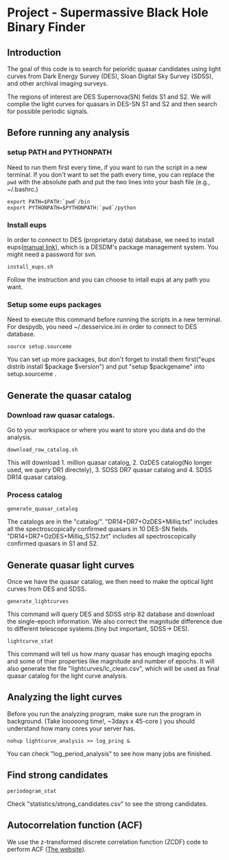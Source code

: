 # Project - Supermassive Black Hole Binary Finder

## Introduction

The goal of this code is to search for peioridc quasar candidates using light curves from Dark Energy Survey (DES), Sloan Digital Sky Survey (SDSS), and other archival imaging surveys. 

The regions of interest are DES Supernova(SN) fields S1 and S2. We will complie the light curves for quasars in DES-SN S1 and S2 and then search for possible periodic signals.

## Before running any analysis

### setup PATH and PYTHONPATH

Need to run them first every time, if you want to run the script in a new terminal. 
If you don't want to set the path every time, you can replace the `pwd` with the absolute path and put the two lines into your bash file (e.g., ~/.bashrc.)

```
export PATH=$PATH:`pwd`/bin
export PYTHONPATH=$PYTHONPATH:`pwd`/python
```

### Install eups 

In order to connect to DES (proprietary data) database, we need to install eups([manual link](https://opensource.ncsa.illinois.edu/confluence/display/DESDM/EUPS+User%27s+Guide)), which is a DESDM's package management system.
You might need a password for svn.
```
install_eups.sh
```

Follow the instruction and you can choose to intall eups at any path you want.

### Setup some eups packages

Need to execute this command before running the scripts in a new terminal.
For despydb, you need ~/.desservice.ini in order to connect to DES database.
```
source setup.sourceme
```
You can set up more packages, but don't forget to install them first("eups distrib install $package $version") and put "setup $packgename" into setup.sourceme .

## Generate the quasar catalog 

### Download raw quasar catalogs.

Go to your workspace or where you want to store you data and do the analysis.
```
download_raw_catalog.sh
```
This will download 1. million quasar catalog, 2. OzDES catalog(No longer used, we query DR1 directely), 3. SDSS DR7 quasar catalog and 4. SDSS DR14 quasar catalog.

### Process catalog

```
generate_quasar_catalog
```
The catalogs are in the "catalog/".
"DR14+DR7+OzDES+Milliq.txt" includes all the spectroscopically confirmed quasars in 10 DES-SN fields.
"DR14+DR7+OzDES+Milliq_S1S2.txt" includes all spectroscopically confirmed quasars in S1 and S2.

## Generate quasar light curves

Once we have the quasar catalog, we then need to make the optical light curves from DES and SDSS.
```
generate_lightcurves
```
This command will query DES and SDSS strip 82 database and download the single-epoch information. 
We also correct the magnitude difference due to different telescope systems.(tiny but important, SDSS-> DES).

```
lightcurve_stat
```
This command will tell us how many quasar has enough imaging epochs and some of thier properties like magnitude and number of epochs.
It will also generate the file "lightcurves/lc_clean.csv", which will be used as final quasar catalog for the light curve analysis.

## Analyzing the light curves
Before you run the analyzing program, make sure run the program in background. (Take looooong time!, ~3days x 45-core )
you should understand how many cores your server has.
```
nohup lightcurve_analysis >> log_pring &
```
You can check "log_period_analysis" to see how many jobs are finished.

## Find strong candidates
```
periodogram_stat
```
Check "statistics/strong_candidates.csv" to see the strong candidates.

## Autocorrelation function (ACF)

We use the z-transformed discrete correlation function (ZCDF) code to perform ACF ([The website](https://webhome.weizmann.ac.il/home/tal/zdcf2.html)).






